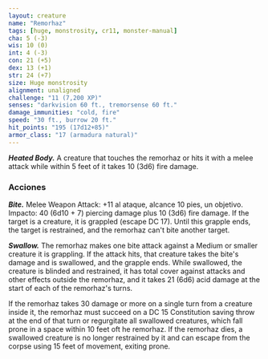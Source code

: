 ```yaml
---
layout: creature
name: "Remorhaz"
tags: [huge, monstrosity, cr11, monster-manual]
cha: 5 (-3)
wis: 10 (0)
int: 4 (-3)
con: 21 (+5)
dex: 13 (+1)
str: 24 (+7)
size: Huge monstrosity
alignment: unaligned
challenge: "11 (7,200 XP)"
senses: "darkvision 60 ft., tremorsense 60 ft."
damage_immunities: "cold, fire"
speed: "30 ft., burrow 20 ft."
hit_points: "195 (17d12+85)"
armor_class: "17 (armadura natural)"
---
```


***Heated Body.*** A creature that touches the remorhaz or hits it with a melee attack while within 5 feet of it takes 10 (3d6) fire damage.

### Acciones

***Bite.*** Melee Weapon Attack: +11 al ataque, alcance 10 pies, un objetivo. Impacto: 40 (6d10 + 7) piercing damage plus 10 (3d6) fire damage. If the target is a creature, it is grappled (escape DC 17). Until this grapple ends, the target is restrained, and the remorhaz can't bite another target.

***Swallow.*** The remorhaz makes one bite attack against a Medium or smaller creature it is grappling. If the attack hits, that creature takes the bite's damage and is swallowed, and the grapple ends. While swallowed, the creature is blinded and restrained, it has total cover against attacks and other effects outside the remorhaz, and it takes 21 (6d6) acid damage at the start of each of the remorhaz's turns.

If the remorhaz takes 30 damage or more on a single turn from a creature inside it, the remorhaz must succeed on a DC 15 Constitution saving throw at the end of that turn or regurgitate all swallowed creatures, which fall prone in a space within 10 feet oft he remorhaz. If the remorhaz dies, a swallowed creature is no longer restrained by it and can escape from the corpse using 15 feet of movement, exiting prone.